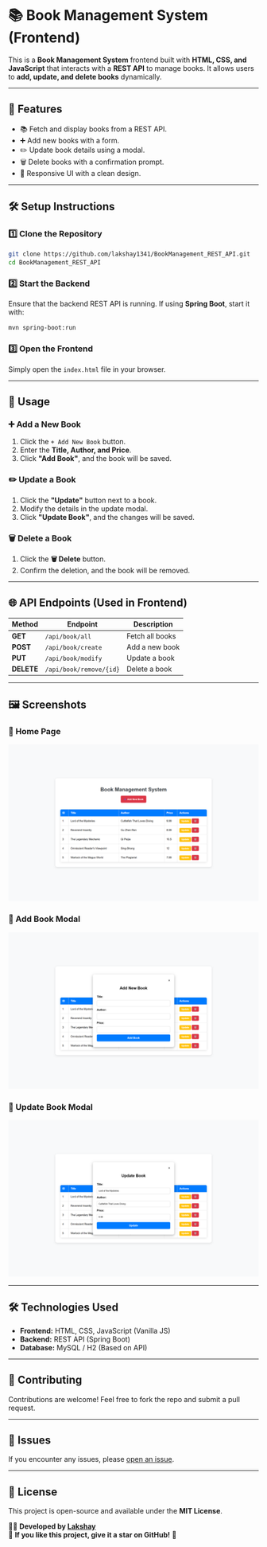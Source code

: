 # 📚 Book Management System (Frontend)

This is a **Book Management System** frontend built with **HTML, CSS, and JavaScript** that interacts with a **REST API** to manage books. It allows users to **add, update, and delete books** dynamically.

---

## 🚀 Features
- 📚 Fetch and display books from a REST API.
- ➕ Add new books with a form.
- ✏️ Update book details using a modal.
- 🗑️ Delete books with a confirmation prompt.
- 🎨 Responsive UI with a clean design.

---

## 🛠️ Setup Instructions

### **1️⃣ Clone the Repository**
```sh
git clone https://github.com/lakshay1341/BookManagement_REST_API.git
cd BookManagement_REST_API
```

### **2️⃣ Start the Backend**
Ensure that the backend REST API is running. If using **Spring Boot**, start it with:
```sh
mvn spring-boot:run
```

### **3️⃣ Open the Frontend**
Simply open the `index.html` file in your browser.

---

## 📌 Usage

### ➕ **Add a New Book**
1. Click the `+ Add New Book` button.
2. Enter the **Title, Author, and Price**.
3. Click **"Add Book"**, and the book will be saved.

### ✏️ **Update a Book**
1. Click the **"Update"** button next to a book.
2. Modify the details in the update modal.
3. Click **"Update Book"**, and the changes will be saved.

### 🗑️ **Delete a Book**
1. Click the **🗑️ Delete** button.
2. Confirm the deletion, and the book will be removed.

---

## 🌐 API Endpoints (Used in Frontend)
| Method | Endpoint | Description |
|--------|---------|------------|
| **GET** | `/api/book/all` | Fetch all books |
| **POST** | `/api/book/create` | Add a new book |
| **PUT** | `/api/book/modify` | Update a book |
| **DELETE** | `/api/book/remove/{id}` | Delete a book |

---

## 🖼️ Screenshots
### **📌 Home Page**
![Home Page](https://github.com/lakshay1341/BookManagement_REST_API/blob/main/BookManagement_Images/list.png)

### **📌 Add Book Modal**
![Add Book](https://github.com/lakshay1341/BookManagement_REST_API/blob/main/BookManagement_Images/create.png)

### **📌 Update Book Modal**
![Update Book](https://github.com/lakshay1341/BookManagement_REST_API/blob/main/BookManagement_Images/update.png)

---

## 🛠️ Technologies Used
- **Frontend:** HTML, CSS, JavaScript (Vanilla JS)
- **Backend:** REST API (Spring Boot)
- **Database:** MySQL / H2 (Based on API)

---

## 🐝 Contributing
Contributions are welcome! Feel free to fork the repo and submit a pull request.

---

## 🐝 Issues
If you encounter any issues, please [open an issue](https://github.com/lakshay1341/BookManagement_REST_API/issues).

---

## 🐜 License
This project is open-source and available under the **MIT License**.

👨‍💻 **Developed by [Lakshay](https://github.com/lakshay1341)**  
🌟 **If you like this project, give it a star on GitHub!** 🌟

